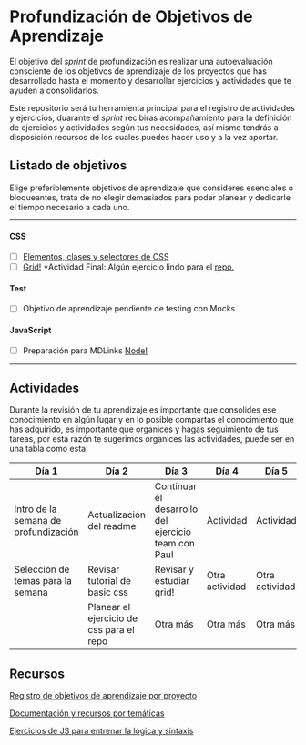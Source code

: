 # Profundización de Objetivos de Aprendizaje

El objetivo del *sprint* de profundización es realizar una autoevaluación consciente de los objetivos de aprendizaje de los proyectos que has desarrollado hasta el momento y desarrollar ejercicios y actividades que te ayuden a consolidarlos.

Este repositorio será tu herramienta principal para el registro de actividades y ejercicios, duarante el *sprint* recibiras acompañamiento para la definición de ejercicios y actividades según tus necesidades, así mismo tendrás a disposición recursos de los cuales puedes hacer uso y a la vez aportar.


## Listado de objetivos
Elige preferiblemente objetivos de aprendizaje que consideres esenciales o bloqueantes, trata de no elegir demasiados para poder planear y dedicarle el tiempo necesario a cada uno.

----
#### CSS

-[ ] [Elementos, clases y selectores de CSS](https://www.youtube.com/playlist?list=PL4cUxeGkcC9ivBf_eKCPIAYXWzLlPAm6G)
-[ ] [Grid!](https://www.youtube.com/watch?v=x7tLPhnA06w&list=PL4cUxeGkcC9itC4TxYMzFCfveyutyPOCY)
        *Actividad Final: Algún ejercicio lindo para el [repo.](https://github.com/dapino/daily-js)  
        
#### Test

- [ ] Objetivo de aprendizaje pendiente de testing con Mocks 
    
#### JavaScript

- [ ] Preparación para MDLinks [Node!](https://www.youtube.com/playlist?list=PL4cUxeGkcC9jsz4LDYc6kv3ymONOKxwBU)

----


## Actividades
Durante la revisión de tu aprendizaje es importante que consolides ese conocimiento en algún lugar y en lo posible compartas el conocimiento que has adquirido, es importante que organices y hagas seguimiento de tus tareas, por esta razón te sugerimos organices las actividades, puede ser en una tabla como esta:

| Día 1 | Día 2 | Día 3 |  Día 4 |  Día 5 | 
| - | - | - | - | - | 
| Intro de la semana de profundización | Actualización del readme | Continuar el desarrollo del ejercicio team con Pau! | Actividad | Actividad | 
| Selección de temas para la semana | Revisar tutorial de basic css  | Revisar y estudiar grid! | Otra actividad | Otra actividad | 
|  | Planear el ejercicio de css para el repo | Otra más | Otra más | Otra más |


## Recursos
[Registro de objetivos de aprendizaje por proyecto](https://docs.google.com/spreadsheets/d/1COBWl-Mu4d1tvEIdOIY8qkgB6Wklxmwss0neMVGCMJs/edit#gid=502701538)

[Documentación y recursos por temáticas](https://github.com/dapino/Learning-Resources)

[Ejercicios de JS para entrenar la lógica y sintaxis](https://github.com/dapino/daily-js)

